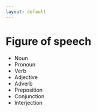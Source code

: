 ```yaml
---
layout: default
---
```


# Figure of speech

- Noun
- Pronoun
- Verb
- Adjective
- Adverb
- Preposition
- Conjunction
- Interjection
